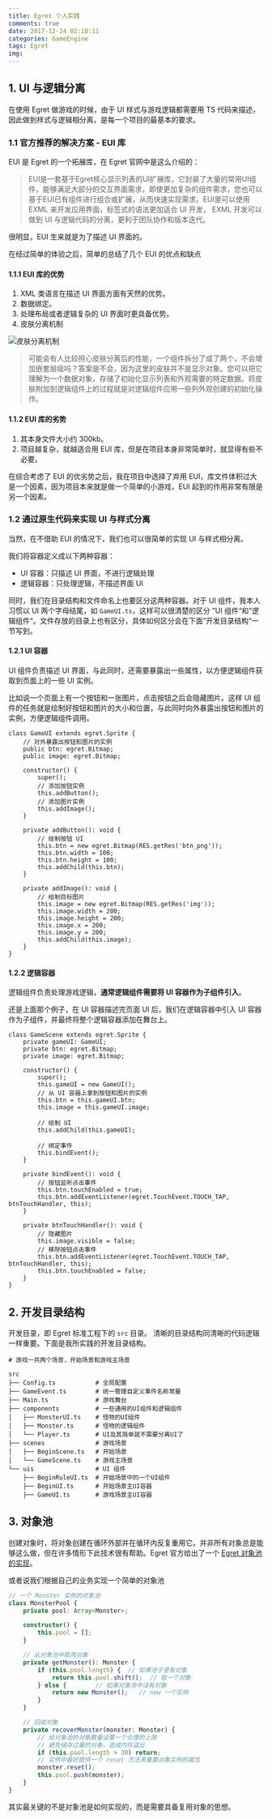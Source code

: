 ```yaml
---
title: Egret 个人实践
comments: true
date: 2017-12-24 02:10:11
categories: GameEngine
tags: Egret
img:
---
```



## 1. UI 与逻辑分离

在使用 Egret 做游戏的时候，由于 UI 样式与游戏逻辑都需要用 TS 代码来描述，因此做到样式与逻辑相分离，是每一个项目的最基本的要求。

### 1.1 官方推荐的解决方案 - EUI 库

EUI 是 Egret 的一个拓展库，在 Egret 官网中是这么介绍的：

> EUI是一套基于Egret核心显示列表的UI扩展库，它封装了大量的常用UI组件，能够满足大部分的交互界面需求，即使更加复杂的组件需求，您也可以基于EUI已有组件进行组合或扩展，从而快速实现需求。EUI里可以使用 EXML 来开发应用界面，标签式的语法更加适合 UI 开发， EXML 开发可以做到 UI 与逻辑代码的分离，更利于团队协作和版本迭代。

很明显，EUI 生来就是为了描述 UI 界面的。

在经过简单的体验之后，简单的总结了几个 EUI 的优点和缺点

#### 1.1.1 EUI 库的优势
1. XML 类语言在描述 UI 界面方面有天然的优势。
2. 数据绑定。
3. 处理布局或者逻辑复杂的 UI 界面时更具备优势。
4. 皮肤分离机制

![皮肤分离机制](http://cdn.dev.egret.com/egret-docs/extension/EUI/skin/separate/55cdcff23152f.png)
> 可能会有人比较担心皮肤分离后的性能，一个组件拆分了成了两个，不会增加嵌套层级吗？答案是不会，因为这里的皮肤并不是显示对象。您可以把它理解为一个数据对象，存储了初始化显示列表和外观需要的特定数据。将皮肤附加到逻辑组件上的过程就是对逻辑组件应用一些列外观创建的初始化操作。

#### 1.1.2 EUI 库的劣势
1. 其本身文件大小约 300kb。
2. 项目越复杂，就越适合用 EUI 库，但是在项目本身非常简单时，就显得有些不必要。

在综合考虑了 EUI 的优劣势之后，我在项目中选择了弃用 EUI，库文件体积过大是一个因素，因为项目本来就是做一个简单的小游戏，EUI 起到的作用非常有限是另一个因素。


### 1.2 通过原生代码来实现 UI 与样式分离

当然，在不借助 EUI 的情况下，我们也可以很简单的实现 UI 与样式相分离。

我们将容器定义成以下两种容器：

- UI 容器：只描述 UI 界面，不进行逻辑处理
- 逻辑容器：只处理逻辑，不描述界面 UI

同时，我们在目录结构和文件命名上也要区分这两种容器。对于 UI 组件，我本人习惯以 UI 两个字母结尾，如 `GameUI.ts`，这样可以很清楚的区分 ”UI 组件“和”逻辑组件“。文件存放的目录上也有区分，具体如何区分会在下面”开发目录结构“一节写到。

#### 1.2.1 UI 容器

UI 组件负责描述 UI 界面，与此同时，还需要暴露出一些属性，以方便逻辑组件获取到页面上的一些 UI 实例。

比如说一个页面上有一个按钮和一张图片，点击按钮之后会隐藏图片。这样 UI 组件的任务就是绘制好按钮和图片的大小和位置，与此同时向外暴露出按钮和图片的实例，方便逻辑组件调用。

```
class GameUI extends egret.Sprite {
    // 对外暴露出按钮和图片的实例
    public btn: egret.Bitmap;
    public image: egret.Bitmap;

    constructor() {
        super();
        // 添加按钮实例
        this.addButton();
        // 添加图片实例
        this.addImage();
    }

    private addButton(): void {
        // 绘制按钮 UI
        this.btn = new egret.Bitmap(RES.getRes('btn_png'));
        this.btn.width = 100;
        this.btn.height = 100;
        this.addChild(this.btn);
    }

    private addImage(): void {
        // 绘制目标图片
        this.image = new egret.Bitmap(RES.getRes('img'));
        this.image.width = 200;
        this.image.height = 200;
        this.image.x = 200;
        this.image.y = 200;
        this.addChild(this.image);
    }
}

```

#### 1.2.2 逻辑容器

逻辑组件负责处理游戏逻辑，**通常逻辑组件需要将 UI 容器作为子组件引入**。

还是上面那个例子，在 UI 容器描述完页面 UI 后，我们在逻辑容器中引入 UI 容器作为子组件，并最终将整个逻辑容器添加在舞台上。

```
class GameScene extends egret.Sprite {
    private gameUI: GameUI;
    private btn: egret.Bitmap;
    private image: egret.Bitmap;

    constructor() {
        super();
        this.gameUI = new GameUI();
        // 从 UI 容器上拿到按钮和图片的实例
        this.btn = this.gameUI.btn;
        this.image = this.gameUI.image;

        // 绘制 UI
        this.addChild(this.gameUI);

        // 绑定事件
        this.bindEvent();
    }

    private bindEvent(): void {
        // 按钮监听点击事件
        this.btn.touchEnabled = true;
        this.btn.addEventListener(egret.TouchEvent.TOUCH_TAP, btnTouchHandler, this);
    }

    private btnTouchHandler(): void {
        // 隐藏图片
        this.image.visible = false;
        // 移除按钮点击事件
        this.btn.addEventListener(egret.TouchEvent.TOUCH_TAP, btnTouchHandler, this);
        this.btn.touchEnabled = false;
    }
}

```

## 2. 开发目录结构

开发目录，即 Egret 标准工程下的 `src` 目录。 清晰的目录结构同清晰的代码逻辑一样重要。下面是我所实践的开发目录结构。

```
# 游戏一共两个场景，开始场景和游戏主场景

src
├── Config.ts           # 全局配置
├── GameEvent.ts        # 统一管理自定义事件名称常量
├── Main.ts             # 游戏舞台
├── components          # 一些通用的UI组件和逻辑组件
│   ├── MonsterUI.ts    # 怪物的UI组件
│   ├── Monster.ts      # 怪物的逻辑组件
│   └── Player.ts       # UI及其简单就不需要分离UI了
├── scenes              # 游戏场景
│   ├── BeginScene.ts   # 开始场景
│   └── GameScene.ts    # 游戏主场景
└── uis                 # UI 组件
    ├── BeginRuleUI.ts  # 开始场景中的一个UI组件
    ├── BeginUI.ts      # 开始场景主UI容器
    ├── GameUI.ts       # 游戏场景主UI容器
```

## 3. 对象池

创建对象时，将对象创建在循环外部并在循环内反复重用它。并非所有对象总是能够这么做，但在许多情形下此技术很有帮助。Egret 官方给出了一个 [Egret 对象池的实现](https://github.com/egret-labs/egret-game-library/blob/master/src/game/ObjectPool.ts)。

或者说我们根据自己的业务实现一个简单的对象池

```typescript
// 一个 Monster 实例的对象池
class MonsterPool {
    private pool: Array<Monster>;

    constructor() {
        this.pool = [];
    }

    // 从对象池中取用对象
    private getMonster(): Monster {
        if (this.pool.length) {  // 如果池子里有对象
            return this.pool.shift();  // 取一个对象
        } else {        // 如果对象池中没有对象
            return new Monster();   // new 一个实例
        }
    }

    // 回收对象
    private recoverMonster(monster: Monster) {
        // 给对象池的对象数量设置一个合理的上限
        // 避免储存过量的对象，造成内存溢出
        if (this.pool.length > 30) return;
        // 实例中最好提供一个 reset 方法来重置对象实例的属性
        monster.reset();
        this.pool.push(monster);
    }
}
```

其实最关键的不是对象池是如何实现的，而是需要具备复用对象的思想。
